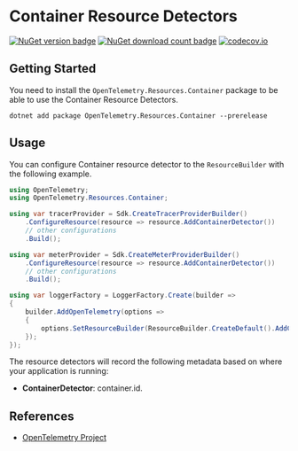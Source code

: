 # Container Resource Detectors

[![NuGet version badge](https://img.shields.io/nuget/v/OpenTelemetry.Resources.Container)](https://www.nuget.org/packages/OpenTelemetry.Resources.Container)
[![NuGet download count badge](https://img.shields.io/nuget/dt/OpenTelemetry.Resources.Container)](https://www.nuget.org/packages/OpenTelemetry.Resources.Container)
[![codecov.io](https://codecov.io/gh/open-telemetry/opentelemetry-dotnet-contrib/branch/main/graphs/badge.svg?flag=unittests-Resources.Container)](https://app.codecov.io/gh/open-telemetry/opentelemetry-dotnet-contrib?flags[0]=unittests-Resources.Container)

## Getting Started

You need to install the
`OpenTelemetry.Resources.Container` package to be able to use the
Container Resource Detectors.

```shell
dotnet add package OpenTelemetry.Resources.Container --prerelease
```

## Usage

You can configure Container resource detector to
the `ResourceBuilder` with the following example.

```csharp
using OpenTelemetry;
using OpenTelemetry.Resources.Container;

using var tracerProvider = Sdk.CreateTracerProviderBuilder()
    .ConfigureResource(resource => resource.AddContainerDetector())
    // other configurations
    .Build();

using var meterProvider = Sdk.CreateMeterProviderBuilder()
    .ConfigureResource(resource => resource.AddContainerDetector())
    // other configurations
    .Build();

using var loggerFactory = LoggerFactory.Create(builder =>
{
    builder.AddOpenTelemetry(options =>
    {
        options.SetResourceBuilder(ResourceBuilder.CreateDefault().AddContainerDetector());
    });
});
```

The resource detectors will record the following metadata based on where
your application is running:

- **ContainerDetector**: container.id.

## References

- [OpenTelemetry Project](https://opentelemetry.io/)

